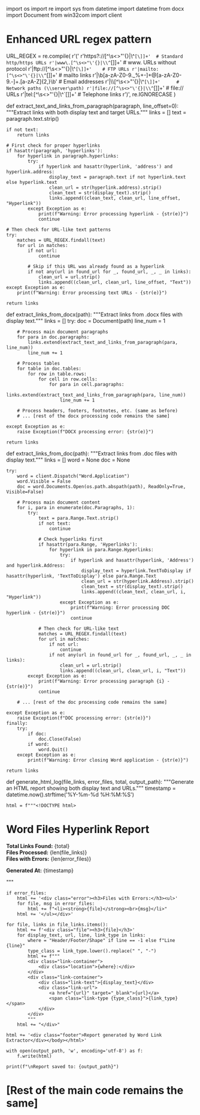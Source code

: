 import os
import re
import sys
from datetime import datetime
from docx import Document
from win32com import client

# Enhanced URL regex pattern
URL_REGEX = re.compile(
    r'('
    r'https?://[^\s<>"\'{}|\\^`[\]]+'  # Standard http/https URLs
    r'|www\.[^\s<>"\'{}|\\^`[\]]+'     # www. URLs without protocol
    r'|ftp://[^\s<>"\'{}|\\^`[\]]+'    # FTP URLs
    r'|mailto:[^\s<>"\'{}|\\^`[\]]+'   # mailto links
    r'|\b[a-zA-Z0-9._%+-]+@[a-zA-Z0-9.-]+\.[a-zA-Z]{2,}\b'  # Email addresses
    r'|\\\\[^\s<>"\'{}|\\^`[\]]+'      # Network paths (\\server\path)
    r'|file://[^\s<>"\'{}|\\^`[\]]+'   # file:// URLs
    r'|tel:[^\s<>"\'{}|\\^`[\]]+'      # Telephone links
    r')',
    re.IGNORECASE
)

def extract_text_and_links_from_paragraph(paragraph, line_offset=0):
    """Extract links with both display text and target URLs."""
    links = []
    text = paragraph.text.strip()
    
    if not text:
        return links

    # First check for proper hyperlinks
    if hasattr(paragraph, 'hyperlinks'):
        for hyperlink in paragraph.hyperlinks:
            try:
                if hyperlink and hasattr(hyperlink, 'address') and hyperlink.address:
                    display_text = paragraph.text if not hyperlink.text else hyperlink.text
                    clean_url = str(hyperlink.address).strip()
                    clean_text = str(display_text).strip()
                    links.append((clean_text, clean_url, line_offset, "Hyperlink"))
            except Exception as e:
                print(f"Warning: Error processing hyperlink - {str(e)}")
                continue

    # Then check for URL-like text patterns
    try:
        matches = URL_REGEX.findall(text)
        for url in matches:
            if not url:
                continue
                
            # Skip if this URL was already found as a hyperlink
            if not any(url in found_url for _, found_url, _, _ in links):
                clean_url = url.strip()
                links.append((clean_url, clean_url, line_offset, "Text"))
    except Exception as e:
        print(f"Warning: Error processing text URLs - {str(e)}")

    return links

def extract_links_from_docx(path):
    """Extract links from .docx files with display text."""
    links = []
    try:
        doc = Document(path)
        line_num = 1

        # Process main document paragraphs
        for para in doc.paragraphs:
            links.extend(extract_text_and_links_from_paragraph(para, line_num))
            line_num += 1

        # Process tables
        for table in doc.tables:
            for row in table.rows:
                for cell in row.cells:
                    for para in cell.paragraphs:
                        links.extend(extract_text_and_links_from_paragraph(para, line_num))
                        line_num += 1

        # Process headers, footers, footnotes, etc. (same as before)
        # ... [rest of the docx processing code remains the same]

    except Exception as e:
        raise Exception(f"DOCX processing error: {str(e)}")

    return links

def extract_links_from_doc(path):
    """Extract links from .doc files with display text."""
    links = []
    word = None
    doc = None
    
    try:
        word = client.Dispatch("Word.Application")
        word.Visible = False
        doc = word.Documents.Open(os.path.abspath(path), ReadOnly=True, Visible=False)

        # Process main document content
        for i, para in enumerate(doc.Paragraphs, 1):
            try:
                text = para.Range.Text.strip()
                if not text:
                    continue

                # Check hyperlinks first
                if hasattr(para.Range, 'Hyperlinks'):
                    for hyperlink in para.Range.Hyperlinks:
                        try:
                            if hyperlink and hasattr(hyperlink, 'Address') and hyperlink.Address:
                                display_text = hyperlink.TextToDisplay if hasattr(hyperlink, 'TextToDisplay') else para.Range.Text
                                clean_url = str(hyperlink.Address).strip()
                                clean_text = str(display_text).strip()
                                links.append((clean_text, clean_url, i, "Hyperlink"))
                        except Exception as e:
                            print(f"Warning: Error processing DOC hyperlink - {str(e)}")
                            continue

                # Then check for URL-like text
                matches = URL_REGEX.findall(text)
                for url in matches:
                    if not url:
                        continue
                    if not any(url in found_url for _, found_url, _, _ in links):
                        clean_url = url.strip()
                        links.append((clean_url, clean_url, i, "Text"))
            except Exception as e:
                print(f"Warning: Error processing paragraph {i} - {str(e)}")
                continue

        # ... [rest of the doc processing code remains the same]

    except Exception as e:
        raise Exception(f"DOC processing error: {str(e)}")
    finally:
        try:
            if doc:
                doc.Close(False)
            if word:
                word.Quit()
        except Exception as e:
            print(f"Warning: Error closing Word application - {str(e)}")

    return links

def generate_html_log(file_links, error_files, total, output_path):
    """Generate an HTML report showing both display text and URLs."""
    timestamp = datetime.now().strftime('%Y-%m-%d %H:%M:%S')
    
    html = f"""<!DOCTYPE html>
<html>
<head>
    <meta charset="UTF-8">
    <title>Word Link Report</title>
    <style>
        body {{ font-family: 'Segoe UI', Arial, sans-serif; background: #f4f4f9; padding: 30px; line-height: 1.6; }}
        h1 {{ color: #2c3e50; border-bottom: 2px solid #3498db; padding-bottom: 10px; }}
        .summary {{ background: #e8f4fc; padding: 15px; border-left: 5px solid #3498db; margin-bottom: 20px; border-radius: 0 5px 5px 0; }}
        .error {{ background: #fdeaea; padding: 15px; border-left: 5px solid #e74c3c; margin-bottom: 20px; border-radius: 0 5px 5px 0; }}
        .file {{ background: #fff; border-left: 5px solid #2ecc71; padding: 15px; margin-bottom: 20px; box-shadow: 0 1px 3px rgba(0,0,0,0.1); border-radius: 0 5px 5px 0; }}
        .footer {{ margin-top: 40px; font-size: 0.9em; color: #7f8c8d; text-align: center; }}
        .link-container {{ display: flex; margin-bottom: 8px; }}
        .link-text {{ flex: 1; font-weight: bold; }}
        .link-url {{ flex: 2; color: #2980b9; word-break: break-all; }}
        a {{ color: #2980b9; text-decoration: none; }}
        a:hover {{ text-decoration: underline; color: #e74c3c; }}
        .link-type {{ font-size: 0.8em; padding: 2px 5px; border-radius: 3px; margin-left: 5px; }}
        .link-type.hyperlink {{ background: #d5f5e3; color: #27ae60; }}
        .link-type.text {{ background: #fdebd0; color: #e67e22; }}
        .link-type.shape {{ background: #e8daef; color: #9b59b6; }}
        .location {{ font-size: 0.9em; color: #7f8c8d; margin-bottom: 5px; }}
        .stats {{ display: flex; justify-content: space-between; margin-top: 10px; }}
        .stat-box {{ background: white; padding: 10px; border-radius: 5px; box-shadow: 0 1px 3px rgba(0,0,0,0.1); flex: 1; margin: 0 5px; text-align: center; }}
    </style>
</head>
<body>
    <h1>Word Files Hyperlink Report</h1>
    <div class="summary">
        <div class="stats">
            <div class="stat-box">
                <strong>Total Links Found:</strong> {total}
            </div>
            <div class="stat-box">
                <strong>Files Processed:</strong> {len(file_links)}
            </div>
            <div class="stat-box">
                <strong>Files with Errors:</strong> {len(error_files)}
            </div>
        </div>
        <p><strong>Generated At:</strong> {timestamp}</p>
    </div>
"""

    if error_files:
        html += '<div class="error"><h3>Files with Errors:</h3><ul>'
        for file, msg in error_files:
            html += f"<li><strong>{file}</strong><br>{msg}</li>"
        html += '</ul></div>'

    for file, links in file_links.items():
        html += f'<div class="file"><h3>{file}</h3>'
        for display_text, url, line, link_type in links:
            where = "Header/Footer/Shape" if line == -1 else f"Line {line}"
            type_class = link_type.lower().replace(" ", "-")
            html += f"""
            <div class="link-container">
                <div class="location">{where}:</div>
            </div>
            <div class="link-container">
                <div class="link-text">{display_text}</div>
                <div class="link-url">
                    <a href="{url}" target="_blank">{url}</a>
                    <span class="link-type {type_class}">{link_type}</span>
                </div>
            </div>
            """
        html += "</div>"

    html += '<div class="footer">Report generated by Word Link Extractor</div></body></html>'

    with open(output_path, 'w', encoding='utf-8') as f:
        f.write(html)

    print(f"\nReport saved to: {output_path}")

# [Rest of the main code remains the same]
